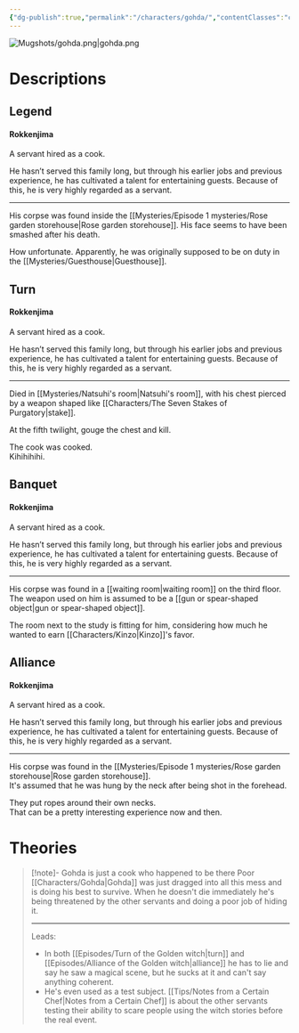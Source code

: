 ```yaml
---
{"dg-publish":true,"permalink":"/characters/gohda/","contentClasses":"center-headings","tags":["servant"],"created":"2025-02-27T17:44:13.242+01:00","updated":"2025-04-13T15:13:28.505+02:00"}
---
```



![Mugshots/gohda.png|gohda.png](/img/user/Mugshots/gohda.png)

# Descriptions

## Legend
#### Rokkenjima

A servant hired as a cook.

He hasn’t served this family long, but through his earlier jobs and previous experience, he has cultivated a talent for entertaining guests. Because of this, he is very highly regarded as a servant.

---
His corpse was found inside the [[Mysteries/Episode 1 mysteries/Rose garden storehouse\|Rose garden storehouse]]. His face seems to have been smashed after his death.

How unfortunate. Apparently, he was originally supposed to be on duty in the [[Mysteries/Guesthouse\|Guesthouse]].
## Turn
#### Rokkenjima

A servant hired as a cook.

He hasn’t served this family long, but through his earlier jobs and previous experience, he has cultivated a talent for entertaining guests. Because of this, he is very highly regarded as a servant.

---
Died in [[Mysteries/Natsuhi's room\|Natsuhi's room]], with his chest pierced by a weapon shaped like [[Characters/The Seven Stakes of Purgatory\|stake]].  

At the fifth twilight, gouge the chest and kill.  

The cook was cooked.  
Kihihihihi.
## Banquet
#### Rokkenjima

A servant hired as a cook.

He hasn’t served this family long, but through his earlier jobs and previous experience, he has cultivated a talent for entertaining guests. Because of this, he is very highly regarded as a servant.

---
His corpse was found in a [[waiting room\|waiting room]] on the third floor. The weapon used on him is assumed to be a [[gun or spear-shaped object\|gun or spear-shaped object]].  

The room next to the study is fitting for him, considering how much he wanted to earn [[Characters/Kinzo\|Kinzo]]'s favor.
## Alliance
#### Rokkenjima

A servant hired as a cook.

He hasn’t served this family long, but through his earlier jobs and previous experience, he has cultivated a talent for entertaining guests. Because of this, he is very highly regarded as a servant.

---
His corpse was found in the [[Mysteries/Episode 1 mysteries/Rose garden storehouse\|Rose garden storehouse]].  
It's assumed that he was hung by the neck after being shot in the forehead.  

They put ropes around their own necks.  
That can be a pretty interesting experience now and then. 
# Theories


<div class="transclusion internal-embed is-loaded"><div class="markdown-embed">



> [!note]- Gohda is just a cook who happened to be there
> Poor [[Characters/Gohda\|Gohda]] was just dragged into all this mess and is doing his best to survive.
> When he doesn't die immediately he's being threatened by the other servants and doing a poor job of hiding it.
> 
> ---
> Leads:
> - In both [[Episodes/Turn of the Golden witch\|turn]] and [[Episodes/Alliance of the Golden witch\|alliance]] he has to lie and say he saw a magical scene, but he sucks at it and can't say anything coherent.
> - He's even used as a test subject. [[Tips/Notes from a Certain Chef\|Notes from a Certain Chef]] is about the other servants testing their ability to scare people using the witch stories before the real event.

</div></div>
